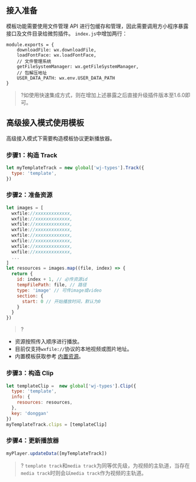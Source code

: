 ## 接入准备

模板功能需要使用文件管理 API 进行包缓存和管理，因此需要调用方小程序暴露接口及文件目录给微剪插件。
`index.js`中增加两行：
```
module.exports = {
    downloadFile: wx.downloadFile,
    loadFontFace: wx.loadFontFace,
    // 文件管理系统
    getFileSystemManager: wx.getFileSystemManager,
    // 包解压地址
    USER_DATA_PATH: wx.env.USER_DATA_PATH
}
```
>?如使用快速集成方式，则在增加上述暴露之后直接升级插件版本至1.6.0即可。

## 高级接入模式使用模板
高级接入模式下需要构造模板协议更新播放器。
### 步骤1：构造 Track
```JavaScript
let myTemplateTrack = new global['wj-types'].Track({
  type: 'template',
})
```
### 步骤2：准备资源
```javascript
let images = [
  wxfile://xxxxxxxxxxxxx,
  wxfile://xxxxxxxxxxxxx,
  wxfile://xxxxxxxxxxxxx,
  wxfile://xxxxxxxxxxxxx,
  wxfile://xxxxxxxxxxxxx,
  wxfile://xxxxxxxxxxxxx,
  wxfile://xxxxxxxxxxxxx,
  wxfile://xxxxxxxxxxxxx,
  ...
]
let resources = images.map((file, index) => {
  return {
    id: index + 1, // 必传资源id
    tempFilePath: file, // 路径
    type: 'image' // 可传image或video
    section: {
      start: 0 // 开始播放时间，默认为0
    }
  }
})
```
>?
- 资源按照传入顺序进行播放。
- 目前仅支持`wxfile://`协议的本地视频或图片地址。
- 内置模板获取参考 [内置资源](https://cloud.tencent.com/document/product/1156/49439)。
>
### 步骤3：构造 Clip
```JavaScript
let templateClip =  new global['wj-types'].Clip({
  type: 'template',
  info: {
    resources: resources,
  },
  key: 'donggan'
})
myTemplateTrack.clips = [templateClip]
```

### 步骤4：更新播放器
```JavaScript
myPlayer.updateData([myTemplateTrack])
```
>? `template track`和`media track`为同等优先级，为视频的主轨道，当存在`media track`时则会以`media track`作为视频的主轨道。
